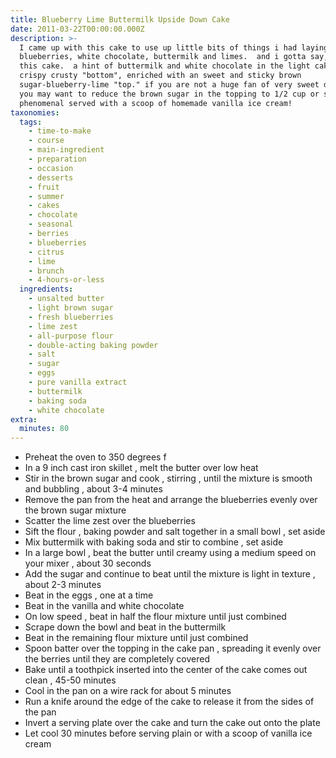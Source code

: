 ```yaml
---
title: Blueberry Lime Buttermilk Upside Down Cake
date: 2011-03-22T00:00:00.000Z
description: >-
  I came up with this cake to use up little bits of things i had laying around: 
  blueberries, white chocolate, buttermilk and limes.  and i gotta say, i love
  this cake.  a hint of buttermilk and white chocolate in the light cake with a
  crispy crusty "bottom", enriched with an sweet and sticky brown
  sugar-blueberry-lime "top." if you are not a huge fan of very sweet desserts,
  you may want to reduce the brown sugar in the topping to 1/2 cup or so.  it is
  phenomenal served with a scoop of homemade vanilla ice cream!
taxonomies:
  tags:
    - time-to-make
    - course
    - main-ingredient
    - preparation
    - occasion
    - desserts
    - fruit
    - summer
    - cakes
    - chocolate
    - seasonal
    - berries
    - blueberries
    - citrus
    - lime
    - brunch
    - 4-hours-or-less
  ingredients:
    - unsalted butter
    - light brown sugar
    - fresh blueberries
    - lime zest
    - all-purpose flour
    - double-acting baking powder
    - salt
    - sugar
    - eggs
    - pure vanilla extract
    - buttermilk
    - baking soda
    - white chocolate
extra:
  minutes: 80
---
```

 - Preheat the oven to 350 degrees f
 - In a 9 inch cast iron skillet , melt the butter over low heat
 - Stir in the brown sugar and cook , stirring , until the mixture is smooth and bubbling , about 3-4 minutes
 - Remove the pan from the heat and arrange the blueberries evenly over the brown sugar mixture
 - Scatter the lime zest over the blueberries
 - Sift the flour , baking powder and salt together in a small bowl , set aside
 - Mix buttermilk with baking soda and stir to combine , set aside
 - In a large bowl , beat the butter until creamy using a medium speed on your mixer , about 30 seconds
 - Add the sugar and continue to beat until the mixture is light in texture , about 2-3 minutes
 - Beat in the eggs , one at a time
 - Beat in the vanilla and white chocolate
 - On low speed , beat in half the flour mixture until just combined
 - Scrape down the bowl and beat in the buttermilk
 - Beat in the remaining flour mixture until just combined
 - Spoon batter over the topping in the cake pan , spreading it evenly over the berries until they are completely covered
 - Bake until a toothpick inserted into the center of the cake comes out clean , 45-50 minutes
 - Cool in the pan on a wire rack for about 5 minutes
 - Run a knife around the edge of the cake to release it from the sides of the pan
 - Invert a serving plate over the cake and turn the cake out onto the plate
 - Let cool 30 minutes before serving plain or with a scoop of vanilla ice cream
